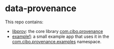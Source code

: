 data-provenance
===============

This repo contains:
- [libprov](https://github.com/cibotech/data-provenance/blob/master/provenance/): the core library [com.cibo.provenance](https://github.com/cibotech/data-provenance/tree/master/provenance/src/main/scala/com/cibo/provenance)
- [example1](https://github.com/cibotech/data-provenance/blob/master/example1/): a small example app that uses it in the [com.cibo.provenance.examples](https://github.com/cibotech/data-provenance/tree/master/example1/src/main/scala/com/cibo/provenance/examples) namespace.

